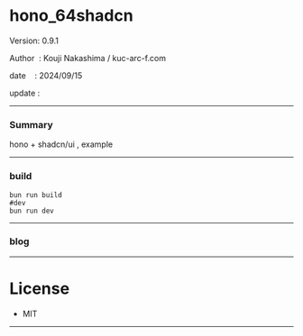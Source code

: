 ﻿# hono_64shadcn

 Version: 0.9.1

 Author  : Kouji Nakashima / kuc-arc-f.com

 date    : 2024/09/15

 update  :
***
### Summary

hono + shadcn/ui , example

***
### build

```
bun run build
#dev
bun run dev
```
***
### blog 

***
# License

* MIT

***

